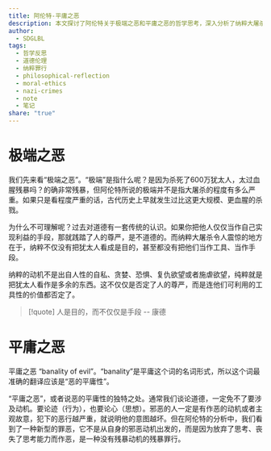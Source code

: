 ```yaml
---
title: 阿伦特-平庸之恶
description: 本文探讨了阿伦特关于极端之恶和平庸之恶的哲学思考，深入分析了纳粹大屠杀中人性丧失和道德沦丧的本质。
author:
  - SDGLBL
tags:
  - 哲学反思
  - 道德伦理
  - 纳粹罪行
  - philosophical-reflection
  - moral-ethics
  - nazi-crimes
  - note
  - 笔记
share: "true"
---
```


# 极端之恶

我们先来看“极端之恶”。“极端”是指什么呢？是因为杀死了600万犹太人，太过血腥残暴吗？的确非常残暴，但阿伦特所说的极端并不是指大屠杀的程度有多么严重。如果只是看程度严重的话，古代历史上早就发生过比这更大规模、更血腥的杀戮。

为什么不可理解呢？过去对道德有一套传统的认识。如果你把他人仅仅当作自己实现利益的手段，那就践踏了人的尊严，是不道德的。而纳粹大屠杀令人震惊的地方在于，纳粹不仅没有把犹太人看成是目的，甚至都没有把他们当作工具、当作手段。

纳粹的动机不是出自人性的自私、贪婪、恐惧、复仇欲望或者施虐欲望，纯粹就是把犹太人看作是多余的东西。这不仅仅是否定了人的尊严，而是连他们可利用的工具性的价值都否定了。


>[!quote]
>人是目的，而不仅仅是手段 -- 康德
# 平庸之恶

平庸之恶 “banality of evil”。“banality”是平庸这个词的名词形式，所以这个词最准确的翻译应该是“恶的平庸性”。

“平庸之恶”，或者说恶的平庸性的独特之处。通常我们谈论道德，一定免不了要涉及动机。要论迹（行为），也要论心（思想）。邪恶的人一定是有作恶的动机或者主观故意，犯下的恶行越严重，就说明他的意图越坏。但在阿伦特的分析中，我们看到了一种新型的罪恶，它不是从自身的邪恶动机出发的，而是因为放弃了思考、丧失了思考能力而作恶，是一种没有残暴动机的残暴罪行。



